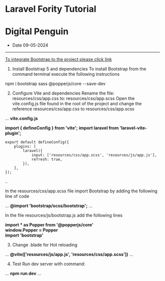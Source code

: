 # Laravel Fority Tutorial
# Digital Penguin
- Date 09-05-2024

---



[To integrate Bootstrap to the project please click link](https://stackoverflow.com/questions/74422287/how-to-install-bootstrap-5-on-laravel-9-with-vite)

1. Install Bootstrap 5 and dependencies To install Bootstrap from the command terminal execute the following instructions

npm i bootstrap sass @popperjs/core --save-dev

2. Configure Vite and dependencies Rename the file: resources/css/app.css to: resources/css/app.scss Open the vite.config.js file found in the root of the project and change the reference resources/css/app.css to resources/css/app.scss


...
 **vite.config.js**

**import { defineConfig } from 'vite';**
**import laravel from 'laravel-vite-plugin';**
```
export default defineConfig({
    plugins: [
        laravel({
            input: ['resources/css/app.scss', 'resources/js/app.js'],
            refresh: true,
        }),
    ],
});
```

..

In the resources/css/app.scss file import Bootstrap by adding the following line of code

...
 **@import 'bootstrap/scss/bootstrap';**
...

In the file resources/js/bootstrap.js add the following lines


**import * as Popper from '@popperjs/core'**\
**window.Popper = Popper**\
**import 'bootstrap'**


3. Change .blade for Hot reloading

...
   **@vite(['resources/js/app.js', 'resources/css/app.scss'])**
**</head>**
**<body>**
...

4. Test Run dev server with command:

...
**npm run dev**
...



